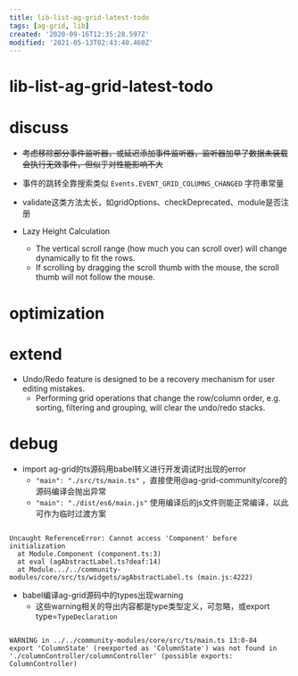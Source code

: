 ```yaml
---
title: lib-list-ag-grid-latest-todo
tags: [ag-grid, lib]
created: '2020-09-16T12:35:28.597Z'
modified: '2021-05-13T02:43:40.460Z'
---
```


# lib-list-ag-grid-latest-todo

# discuss

- ~~考虑移除部分事件监听器，或延迟添加事件监听器，监听器加早了数据未装载会执行无效事件，但似乎对性能影响不大~~

- 事件的跳转全靠搜索类似 `Events.EVENT_GRID_COLUMNS_CHANGED` 字符串常量

- validate这类方法太长，如gridOptions、checkDeprecated、module是否注册

- Lazy Height Calculation
  - The vertical scroll range (how much you can scroll over) will change dynamically to fit the rows. 
  - If scrolling by dragging the scroll thumb with the mouse, the scroll thumb will not follow the mouse. 

# optimization

# extend

- Undo/Redo feature is designed to be a recovery mechanism for user editing mistakes. 
  - Performing grid operations that change the row/column order, e.g. sorting, filtering and grouping, will clear the undo/redo stacks.

# debug

- import ag-grid的ts源码用babel转义进行开发调试时出现的error
  - `"main": "./src/ts/main.ts"` ，直接使用@ag-grid-community/core的源码编译会抛出异常
  - `"main": "./dist/es6/main.js"` 使用编译后的js文件则能正常编译，以此可作为临时过渡方案

``` 

Uncaught ReferenceError: Cannot access 'Component' before initialization
  at Module.Component (component.ts:3)
  at eval (agAbstractLabel.ts?deaf:14)
  at Module.../../community-modules/core/src/ts/widgets/agAbstractLabel.ts (main.js:4222)
```

- babel编译ag-grid源码中的types出现warning
  - 这些warning相关的导出内容都是type类型定义，可忽略，或export type=`TypeDeclaration`

``` 

WARNING in ../../community-modules/core/src/ts/main.ts 13:0-84
export 'ColumnState' (reexported as 'ColumnState') was not found in './columnController/columnController' (possible exports: ColumnController)
```

